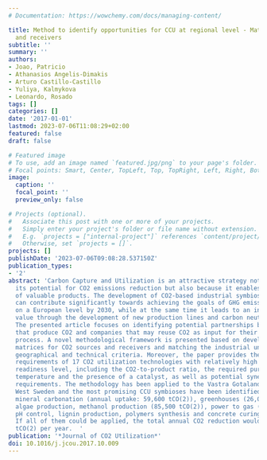 ```yaml
---
# Documentation: https://wowchemy.com/docs/managing-content/

title: Method to identify opportunities for CCU at regional level - Matching sources
  and receivers
subtitle: ''
summary: ''
authors:
- Joao, Patricio
- Athanasios Angelis-Dimakis
- Arturo Castillo-Castillo
- Yuliya, Kalmykova
- Leonardo, Rosado
tags: []
categories: []
date: '2017-01-01'
lastmod: 2023-07-06T11:08:29+02:00
featured: false
draft: false

# Featured image
# To use, add an image named `featured.jpg/png` to your page's folder.
# Focal points: Smart, Center, TopLeft, Top, TopRight, Left, Right, BottomLeft, Bottom, BottomRight.
image:
  caption: ''
  focal_point: ''
  preview_only: false

# Projects (optional).
#   Associate this post with one or more of your projects.
#   Simply enter your project's folder or file name without extension.
#   E.g. `projects = ["internal-project"]` references `content/project/deep-learning/index.md`.
#   Otherwise, set `projects = []`.
projects: []
publishDate: '2023-07-06T09:08:28.537150Z'
publication_types:
- '2'
abstract: 'Carbon Capture and Utilization is an attractive strategy not only due to
  its potential for CO2 emissions reduction but also because it enables the creation
  of valuable products. The development of CO2-based industrial symbiosis partnerships
  can contribute significantly towards achieving the goals of GHG emissions reduction
  on a European level by 2030, while at the same time it leads to an increased added
  value through the development of new production lines and carbon neutral products.
  The presented article focuses on identifying potential partnerships between companies
  that produce CO2 and companies that may reuse CO2 as input for their industrial
  process. A novel methodological framework is presented based on developing generic
  matrices for CO2 sources and receivers and matching the industrial units based on
  geographical and technical criteria. Moreover, the paper provides the technical
  requirements of 17 CO2 utilization technologies with relatively high technology
  readiness level, including the CO2-to-product ratio, the required purity, pressure,
  temperature and the presence of a catalyst, as well as potential synergies and additional
  requirements. The methodology has been applied to the Vastra Gotaland region in
  West Sweden and the most promising CCU symbioses have been identified. These include
  mineral carbonation (annual uptake: 59,600 tCO(2)), greenhouses (26,000 tCO(2)),
  algae production, methanol production (85,500 tCO(2)), power to gas (66,500 tCO(2)),
  pH control, lignin production, polymers synthesis and concrete curing (96,000 tCO(2)).
  If all of them could be applied, the total annual CO2 reduction would exceed 250,000
  tCO(2) per year.  '
publication: '*Journal of CO2 Utilization*'
doi: 10.1016/j.jcou.2017.10.009
---
```

